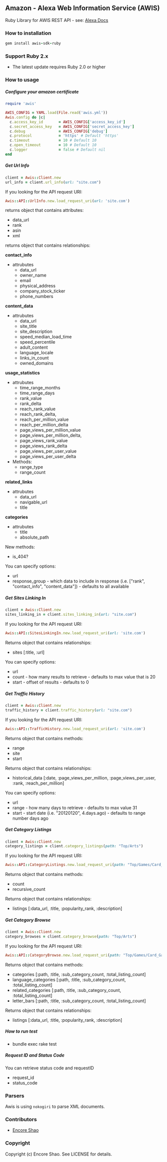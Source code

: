## Amazon - Alexa Web Information Service (AWIS)
Ruby Library for AWIS REST API - see: [Alexa Docs](http://docs.amazonwebservices.com/AlexaWebInfoService/latest/)

### How to installation

```ruby
gem install awis-sdk-ruby
```

### Support Ruby 2.x 

- The latest update requires Ruby 2.0 or higher

### How to usage

##### Configure your amazon certificate

```ruby
require 'awis'

AWIS_CONFIG = YAML.load(File.read('awis.yml'))
Awis.config do |c|
  c.access_key_id       = AWIS_CONFIG['access_key_id']
  c.secret_access_key   = AWIS_CONFIG['secret_access_key']
  c.debug               = AWIS_CONFIG['debug']
  c.protocol            = 'https' # Default 'https'
  c.timeout             = 10 # Default 10
  c.open_timeout        = 10 # Default 10
  c.logger              = false # Default nil
end
```

##### Get Url Info

```ruby
client = Awis::Client.new
url_info = client.url_info(url: "site.com")
```

If you looking for the API request URI:

```ruby
Awis::API::UrlInfo.new.load_request_uri(url: 'site.com')
```

returns object that contains attributes:

* data_url
* rank
* asin
* xml

returns object that contains relationships:

**contact_info**
- attrubutes
  - data_url
  - owner_name
  - email
  - physical_address
  - company_stock_ticker
  - phone_numbers

**content_data**
- attrubutes
  - data_url
  - site_title
  - site_description
  - speed_median_load_time
  - speed_percentile
  - adult_content
  - language_locale
  - links_in_count
  - owned_domains

**usage_statistics**
- attrubutes
  - time_range_months
  - time_range_days
  - rank_value
  - rank_delta
  - reach_rank_value
  - reach_rank_delta,
  - reach_per_million_value
  - reach_per_million_delta
  - page_views_per_million_value
  - page_views_per_million_delta,
  - page_views_rank_value
  - page_views_rank_delta
  - page_views_per_user_value
  - page_views_per_user_delta
- Methods: 
  - range_type
  - range_count

**related_links** 
- attrubutes
  - data_url
  - navigable_url
  - title

**categories** 
- attrubutes
  - title
  - absolute_path

New methods:

* is_404?

You can specify options:

* url
* response_group - which data to include in response (i.e. ["rank", "contact_info", "content_data"]) - defaults to all available

##### Get Sites Linking In

```ruby
client = Awis::Client.new
sites_linking_in = client.sites_linking_in(url: "site.com")
```

If you looking for the API request URI:

```ruby
Awis::API::SitesLinkingIn.new.load_request_uri(url: 'site.com')
```

Returns object that contains relationships:

* sites [:title, :url]

You can specify options:

* url
* count - how many results to retrieve - defaults to max value that is 20
* start - offset of results - defaults to 0

##### Get Traffic History

```ruby
client = Awis::Client.new
traffic_history = client.traffic_history(url: "site.com")
```

If you looking for the API request URI:

```ruby
Awis::API::TrafficHistory.new.load_request_uri(url: 'site.com')
```

Returns object that contains methods:

* range
* site
* start

Returns object that contains relationships:

* historical_data [:date, :page_views_per_million, :page_views_per_user, :rank, :reach_per_million]

You can specify options:

* url
* range - how many days to retrieve - defaults to max value 31
* start - start date (i.e. "20120120", 4.days.ago) - defaults to range number days ago

##### Get Category Listings

```ruby
client = Awis::Client.new
category_listings = client.category_listings(path: "Top/Arts")
```

If you looking for the API request URI:

```ruby
Awis::API::CategoryListings.new.load_request_uri(path: "Top/Games/Card_Games")
```

Returns object that contains methods:

* count
* recursive_count

Returns object that contains relationships:

* listings [:data_url, :title, :popularity_rank, :description]

##### Get Category Browse

```ruby
client = Awis::Client.new
category_browses = client.category_browse(path: "Top/Arts")
```

If you looking for the API request URI:

```ruby
Awis::API::CategoryBrowse.new.load_request_uri(path: "Top/Games/Card_Games")
```

Returns object that contains methods:

* categories [:path, :title, :sub_category_count, :total_listing_count]
* language_categories [:path, :title, :sub_category_count, :total_listing_count]
* related_categories [:path, :title, :sub_category_count, :total_listing_count]
* letter_bars [:path, :title, :sub_category_count, :total_listing_count]

Returns object that contains relationships:

* listings [:data_url, :title, :popularity_rank, :description]

##### How to run test

* bundle exec rake test

##### Request ID and Status Code

You can retrieve status code and requestID

* request_id
* status_code

### Parsers

Awis is using `nokogiri` to parse XML documents.

### Contributors

* [Encore Shao](https://github.com/encoreshao)

### Copyright

Copyright (c) Encore Shao. See LICENSE for details.
